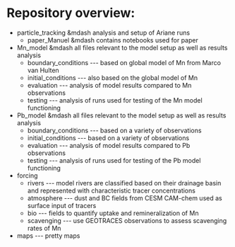# Repository overview: 

- particle_tracking &mdash analysis and setup of Ariane runs
	 - paper_Manuel &mdash contains notebooks used for paper
- Mn_model &mdash all files relevant to the model setup as well as results analysis
	- boundary_conditions --- based on global model of Mn from Marco van Hulten
	- initial_conditions --- also based on the global model of Mn
	- evaluation --- analysis of model results compared to Mn observations
	 - testing --- analysis of runs used for testing of the Mn model functioning 
- Pb_model &mdash all files relevant to the model setup as well as results analysis 
	- boundary_conditions --- based on a variety of observations
	- initial_conditions --- based on a variety of observations
	- evaluation --- analysis of model results compared to Pb observations
	- testing --- analysis of runs used for testing of the Pb model functioning
- forcing 
	- rivers --- model rivers are classified based on their drainage basin and represented with characteristic tracer concentrations 
	- atmosphere --- dust and BC fields from CESM CAM-chem used as surface input of tracers
	- bio --- fields to quantify uptake and remineralization of Mn
	- scavenging --- use GEOTRACES observations to assess scavenging rates of Mn
- maps --- pretty maps 
